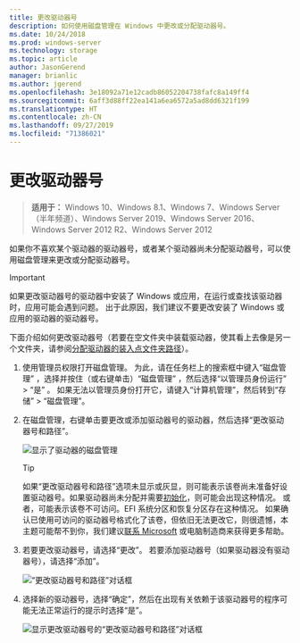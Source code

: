 ```yaml
---
title: 更改驱动器号
description: 如何使用磁盘管理在 Windows 中更改或分配驱动器号。
ms.date: 10/24/2018
ms.prod: windows-server
ms.technology: storage
ms.topic: article
author: JasonGerend
manager: brianlic
ms.author: jgerend
ms.openlocfilehash: 3e18092a71e12cadb86052204738fafc8a149ff4
ms.sourcegitcommit: 6aff3d88ff22ea141a6ea6572a5ad8dd6321f199
ms.translationtype: HT
ms.contentlocale: zh-CN
ms.lasthandoff: 09/27/2019
ms.locfileid: "71386021"
---
```

# <a name="change-a-drive-letter"></a>更改驱动器号

> **适用于：** Windows 10、Windows 8.1、Windows 7、Windows Server（半年频道）、Windows Server 2019、Windows Server 2016、Windows Server 2012 R2、Windows Server 2012

如果你不喜欢某个驱动器的驱动器号，或者某个驱动器尚未分配驱动器号，可以使用磁盘管理来更改或分配驱动器号。

> [!IMPORTANT]
> 如果更改驱动器号的驱动器中安装了 Windows 或应用，在运行或查找该驱动器时，应用可能会遇到问题。 出于此原因，我们建议不要更改安装了 Windows 或应用的驱动器的驱动器号。

下面介绍如何更改驱动器号（若要在空文件夹中装载驱动器，使其看上去像是另一个文件夹，请参阅[分配驱动器的装入点文件夹路径](assign-a-mount-point-folder-path-to-a-drive.md)）。

1. 使用管理员权限打开磁盘管理。 
    为此，请在任务栏上的搜索框中键入“磁盘管理”  ，选择并按住（或右键单击）“磁盘管理”  ，然后选择“以管理员身份运行”   > “是”  。 如果无法以管理员身份打开它，请键入“计算机管理”，然后转到“存储” > “磁盘管理”。   
1. 在磁盘管理，右键单击要更改或添加驱动器号的驱动器，然后选择“更改驱动器号和路径”。 

    ![显示了驱动器的磁盘管理](media/change-drive-letter.png)
    > [!TIP]
    > 如果“更改驱动器号和路径”选项未显示或灰显，则可能表示该卷尚未准备好设置驱动器号。如果驱动器尚未分配并需要[初始化](initialize-new-disks.md)，则可能会出现这种情况。  或者，可能表示该卷不可访问。EFI 系统分区和恢复分区存在这种情况。 如果确认已使用可访问的驱动器号格式化了该卷，但依旧无法更改它，则很遗憾，本主题可能帮不到你，我们建议[联系 Microsoft](https://support.microsoft.com/contactus/) 或电脑制造商来获得更多帮助。

1. 若要更改驱动器号，请选择“更改”。  若要添加驱动器号（如果驱动器没有驱动器号），请选择“添加”。 

    ![“更改驱动器号和路径”对话框](media/change-drive-letter2.png)
1. 选择新的驱动器号，选择“确定”，然后在出现有关依赖于该驱动器号的程序可能无法正常运行的提示时选择“是”。  

    ![显示更改驱动器号的“更改驱动器号和路径”对话框](media/change-drive-letter3.png)